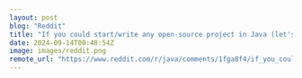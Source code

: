 ```yaml
---
layout: post
blog: "Reddit"
title: "If you could start/write any open-source project in Java (let's say you have all the money and time to do it) what would it be? I'm looking for something relevant to the community. Nowadays when everyone just talks about AI and Crypto."
date: 2024-09-14T00:48:54Z
image: images/reddit.png
remote_url: "https://www.reddit.com/r/java/comments/1fga8f4/if_you_could_startwrite_any_opensource_project_in/"
---
```

